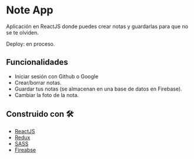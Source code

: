 # Note App

Aplicación en ReactJS donde puedes crear notas y guardarlas para que no se te olviden. 

Deploy: en proceso.

## Funcionalidades

* Iniciar sesión con Github o Google
* Crear/borrar notas.
* Guardar tus notas (se almacenan en una base de datos en Firebase).
* Cambiar la foto de la nota.

## Construido con 🛠️

* [ReactJS](https://es.reactjs.org/docs/getting-started.html)
* [Redux](https://es.redux.js.org/)
* [SASS](https://sass-lang.com/documentation)
* [Fireabse](https://firebase.google.com/docs)

